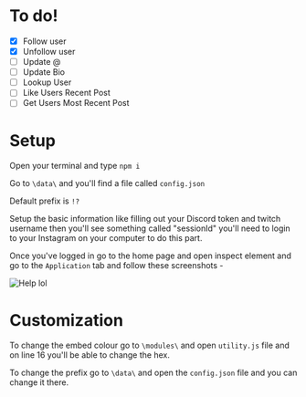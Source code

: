 # To do!

- [x] Follow user
- [x] Unfollow user
- [ ] Update @
- [ ] Update Bio
- [ ] Lookup User
- [ ] Like Users Recent Post
- [ ] Get Users Most Recent Post

# Setup

Open your terminal and type `npm i`

Go to `\data\` and you'll find a file called `config.json`

Default prefix is `!?`

Setup the basic information like filling out your Discord token and twitch username then you'll see something called "sessionId" you'll need to login to your Instagram on your computer to do this part.

Once you've logged in go to the home page and open inspect element and go to the `Application` tab and follow these screenshots - 

![Help lol](https://i.imgur.com/0AmEqCI.png)

# Customization

To change the embed colour go to `\modules\` and open `utility.js` file and on line 16 you'll be able to change the hex.

To change the prefix go to `\data\` and open the `config.json` file and you can change it there.
